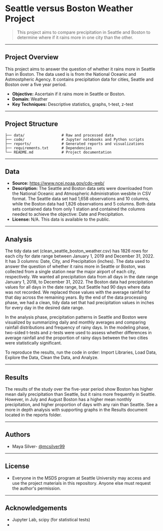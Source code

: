 # Seattle versus Boston Weather Project

> This project aims to compare precipitation in Seattle and Boston to determine where if it rains more in one city than the other. 

---

## Project Overview

This project aims to answer the question of whether it rains more in Seattle than in Boston. The data used is is from the National Oceanic and Astmostpheric Agency. It contains precipitation data for cities, Seattle and Boston over a five year period. 

- **Objective:** Ascertain if it rains more in Seattle or Boston. 
- **Domain:** Weather
- **Key Techniques:** Descriptive statistics, graphs, t-test, z-test

---

## Project Structure

```
├── data/                 # Raw and processed data
├── code/                 # Jupyter notebooks and Python scripts
├── reports/              # Generated reports and visualizations
├── requirements.txt      # Dependencies
└── README.md             # Project documentation
```

---

## Data

- **Source:** https://www.ncei.noaa.gov/cdo-web/
- **Description:** The Seattle and Boston data sets were downloaded from the National Oceanic and Atmospheric Administration wesbite in CSV format. The Seattle data set had  1,658 observations and 10 columns, while the Boston data had 1,826 observations and 5 columns. Both data sets contained data from only 1 station and contained the columns needed to achieve the objective: Date and Precipitation. 
- **License:** N/A. This data is available to the public.

---

## Analysis

The tidy data set (clean_seattle_boston_weather.csv) has 1826 rows for each city for date range between January 1, 2019 and December 31, 2022. It has 3 columns: Date, City, and Precipitation (inches). The data used to answer the question of whether it rains more in Seattle or Boston, was collected from a single station near the major airport of each city, respectively. We wanted all precipitation data from all days in the date range January 1, 2018, to December 31, 2022. The Boston data had precipitation values for all days in the date range, but Seattle had 90 days where data was not recorded. We replaced those values with the average rainfall for that day across the remaining years. By the end of the data processing phase, we had a clean, tidy data set that had precipitation values in inches for every day in the desired date range.

In the analysis phase, precipitation patterns in Seattle and Boston were visualized by summarizing daily and monthly averages and comparing rainfall distributions and frequency of rainy days. In the modeling phase, two-sided t-tests and z-tests were used to assess whether differences in average rainfall and the proportion of rainy days between the two cities were statistically significant.

To reproduce the results, run the code in order: Import Libraries, Load Data, Explore the Data, Clean the Data, and Analyze. 


---

## Results

The results of the study over the five-year period show Boston has higher mean daily precipitation than Seattle, but it rains more frequently in Seattle. However, in July and August Boston has a higher mean nonthly precipitation, and higher proportion of days with any rain than Seattle. See a more in depth analysis with supporting graphs in the Results document located in the reports folder. 

---

## Authors

- Maya Silver- [@mcsilver99](https://github.com/mcsilver99)

---

## License

- Everyone in the MSDS program at Seattle University may access and use the project materials in this repository. Anyone else must request the author's permission. 

---

## Acknowledgements

- Jupyter Lab, scipy (for statistical tests)
- 
